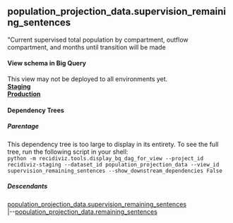 ## population_projection_data.supervision_remaining_sentences
"Current supervised total population by compartment, outflow compartment, and months until transition will be made

#### View schema in Big Query
This view may not be deployed to all environments yet.<br/>
[**Staging**](https://console.cloud.google.com/bigquery?pli=1&p=recidiviz-staging&page=table&project=recidiviz-staging&d=population_projection_data&t=supervision_remaining_sentences)
<br/>
[**Production**](https://console.cloud.google.com/bigquery?pli=1&p=recidiviz-123&page=table&project=recidiviz-123&d=population_projection_data&t=supervision_remaining_sentences)
<br/>

#### Dependency Trees

##### Parentage
This dependency tree is too large to display in its entirety. To see the full tree, run the following script in your shell: <br/>
```python -m recidiviz.tools.display_bq_dag_for_view --project_id recidiviz-staging --dataset_id population_projection_data --view_id supervision_remaining_sentences --show_downstream_dependencies False```

##### Descendants
[population_projection_data.supervision_remaining_sentences](../population_projection_data/supervision_remaining_sentences.md) <br/>
|--[population_projection_data.remaining_sentences](../population_projection_data/remaining_sentences.md) <br/>

